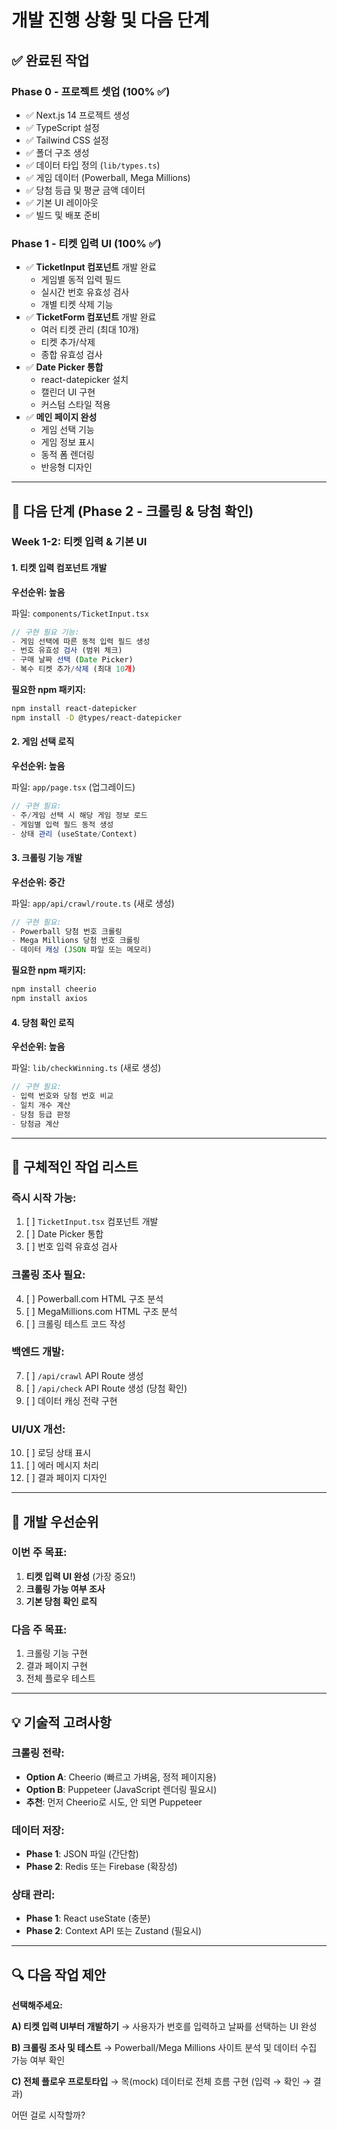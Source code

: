 # 개발 진행 상황 및 다음 단계

## ✅ 완료된 작업

### Phase 0 - 프로젝트 셋업 (100% ✅)
- ✅ Next.js 14 프로젝트 생성
- ✅ TypeScript 설정
- ✅ Tailwind CSS 설정
- ✅ 폴더 구조 생성
- ✅ 데이터 타입 정의 (`lib/types.ts`)
- ✅ 게임 데이터 (Powerball, Mega Millions)
- ✅ 당첨 등급 및 평균 금액 데이터
- ✅ 기본 UI 레이아웃
- ✅ 빌드 및 배포 준비

### Phase 1 - 티켓 입력 UI (100% ✅)
- ✅ **TicketInput 컴포넌트** 개발 완료
  - 게임별 동적 입력 필드
  - 실시간 번호 유효성 검사
  - 개별 티켓 삭제 기능
- ✅ **TicketForm 컴포넌트** 개발 완료
  - 여러 티켓 관리 (최대 10개)
  - 티켓 추가/삭제
  - 종합 유효성 검사
- ✅ **Date Picker 통합**
  - react-datepicker 설치
  - 캘린더 UI 구현
  - 커스텀 스타일 적용
- ✅ **메인 페이지 완성**
  - 게임 선택 기능
  - 게임 정보 표시
  - 동적 폼 렌더링
  - 반응형 디자인

---

## 🚀 다음 단계 (Phase 2 - 크롤링 & 당첨 확인)

### Week 1-2: 티켓 입력 & 기본 UI

#### 1. 티켓 입력 컴포넌트 개발
**우선순위: 높음**

파일: `components/TicketInput.tsx`

```typescript
// 구현 필요 기능:
- 게임 선택에 따른 동적 입력 필드 생성
- 번호 유효성 검사 (범위 체크)
- 구매 날짜 선택 (Date Picker)
- 복수 티켓 추가/삭제 (최대 10개)
```

**필요한 npm 패키지:**
```bash
npm install react-datepicker
npm install -D @types/react-datepicker
```

#### 2. 게임 선택 로직
**우선순위: 높음**

파일: `app/page.tsx` (업그레이드)

```typescript
// 구현 필요:
- 주/게임 선택 시 해당 게임 정보 로드
- 게임별 입력 필드 동적 생성
- 상태 관리 (useState/Context)
```

#### 3. 크롤링 기능 개발
**우선순위: 중간**

파일: `app/api/crawl/route.ts` (새로 생성)

```typescript
// 구현 필요:
- Powerball 당첨 번호 크롤링
- Mega Millions 당첨 번호 크롤링
- 데이터 캐싱 (JSON 파일 또는 메모리)
```

**필요한 npm 패키지:**
```bash
npm install cheerio
npm install axios
```

#### 4. 당첨 확인 로직
**우선순위: 높음**

파일: `lib/checkWinning.ts` (새로 생성)

```typescript
// 구현 필요:
- 입력 번호와 당첨 번호 비교
- 일치 개수 계산
- 당첨 등급 판정
- 당첨금 계산
```

---

## 🎯 구체적인 작업 리스트

### 즉시 시작 가능:
1. [ ] `TicketInput.tsx` 컴포넌트 개발
2. [ ] Date Picker 통합
3. [ ] 번호 입력 유효성 검사

### 크롤링 조사 필요:
4. [ ] Powerball.com HTML 구조 분석
5. [ ] MegaMillions.com HTML 구조 분석
6. [ ] 크롤링 테스트 코드 작성

### 백엔드 개발:
7. [ ] `/api/crawl` API Route 생성
8. [ ] `/api/check` API Route 생성 (당첨 확인)
9. [ ] 데이터 캐싱 전략 구현

### UI/UX 개선:
10. [ ] 로딩 상태 표시
11. [ ] 에러 메시지 처리
12. [ ] 결과 페이지 디자인

---

## 📝 개발 우선순위

### 이번 주 목표:
1. **티켓 입력 UI 완성** (가장 중요!)
2. **크롤링 가능 여부 조사**
3. **기본 당첨 확인 로직**

### 다음 주 목표:
1. 크롤링 기능 구현
2. 결과 페이지 구현
3. 전체 플로우 테스트

---

## 💡 기술적 고려사항

### 크롤링 전략:
- **Option A**: Cheerio (빠르고 가벼움, 정적 페이지용)
- **Option B**: Puppeteer (JavaScript 렌더링 필요시)
- **추천**: 먼저 Cheerio로 시도, 안 되면 Puppeteer

### 데이터 저장:
- **Phase 1**: JSON 파일 (간단함)
- **Phase 2**: Redis 또는 Firebase (확장성)

### 상태 관리:
- **Phase 1**: React useState (충분)
- **Phase 2**: Context API 또는 Zustand (필요시)

---

## 🔍 다음 작업 제안

**선택해주세요:**

**A) 티켓 입력 UI부터 개발하기** 
   → 사용자가 번호를 입력하고 날짜를 선택하는 UI 완성

**B) 크롤링 조사 및 테스트**
   → Powerball/Mega Millions 사이트 분석 및 데이터 수집 가능 여부 확인

**C) 전체 플로우 프로토타입**
   → 목(mock) 데이터로 전체 흐름 구현 (입력 → 확인 → 결과)

어떤 걸로 시작할까?

